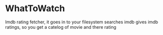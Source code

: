 # WhatToWatch
Imdb rating fetcher, it goes in to your filesystem searches imdb gives imdb ratings, so you get a catelog of movie and there rating

